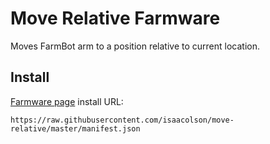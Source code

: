 # Move Relative Farmware
Moves FarmBot arm to a position relative to current location.

## Install
[Farmware page](https://my.farmbot.io/app/farmware) install URL:
```
https://raw.githubusercontent.com/isaacolson/move-relative/master/manifest.json
```
